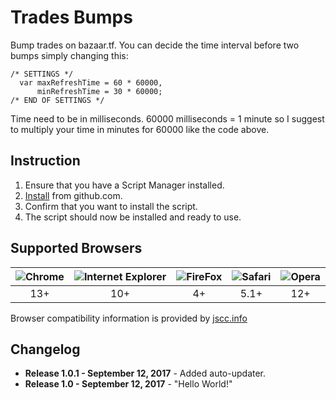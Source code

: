 # Trades Bumps
Bump trades on bazaar.tf. You can decide the time interval before two bumps simply changing this:

```  
/* SETTINGS */  
  var maxRefreshTime = 60 * 60000,
      minRefreshTime = 30 * 60000;
/* END OF SETTINGS */
```
Time need to be in milliseconds. 60000 milliseconds = 1 minute so I suggest to multiply your time in minutes for 60000 like the code above.

## Instruction
1. Ensure that you have a Script Manager installed.
2. [Install](bazaartfTradesBumps.user.js?raw=true) from github.com.
3. Confirm that you want to install the script.
4. The script should now be installed and ready to use.

## Supported Browsers

| ![Chrome ](https://www.w3schools.com/images/compatible_chrome.gif) | ![ Internet Explorer](https://www.w3schools.com/images/compatible_edge.gif) | ![FireFox](https://www.w3schools.com/images/compatible_firefox.gif) | ![Safari](https://www.w3schools.com/images/compatible_safari.gif) | ![Opera](https://www.w3schools.com/images/compatible_opera.gif) |
|     :---:      |     :---:      |     :---:      |     :---:      |     :---:      |
| 13+ | 10+ | 4+ | 5.1+ | 12+ |

Browser compatibility information is provided by [jscc.info](http://jscc.info/)
## Changelog
* **Release 1.0.1 - September 12, 2017** - Added auto-updater.
* **Release 1.0 - September 12, 2017** - "Hello World!"
